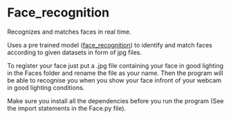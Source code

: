 # Face_recognition
Recognizes and matches faces in real time.

Uses a pre trained model ([face_recognition](https://github.com/ageitgey/face_recognition)) to identify and match faces according to given datasets in form of jpg files.

To register your face just put a .jpg file containing your face in good lighting in the Faces folder and rename the file as your name. Then the program will be able to recognise you when you show your face infront of your webcam in good lighting conditions.

Make sure you install all the dependencies before you run the program (See the import statements in the Face.py file).
